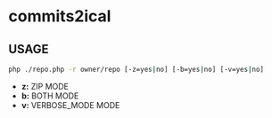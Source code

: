 # commits2ical

## USAGE
```sh
php ./repo.php -r owner/repo [-z=yes|no] [-b=yes|no] [-v=yes|no]
```
- **z:** ZIP MODE
- **b:** BOTH MODE
- **v:** VERBOSE_MODE MODE
